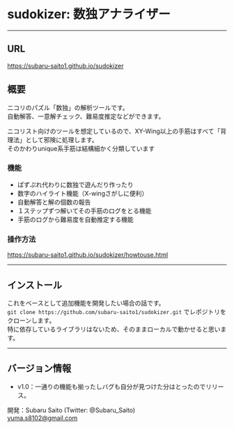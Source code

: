 
# sudokizer: 数独アナライザー

---

## URL

https://subaru-saito1.github.io/sudokizer


## 概要

ニコリのパズル「数独」の解析ツールです。<br>
自動解答、一意解チェック、難易度推定などができます。<br>

ニコリスト向けのツールを想定しているので、XY-Wing以上の手筋はすべて「背理法」として邪険に処理します。<br>
そのかわりunique系手筋は結構細かく分類しています<br>

### 機能

- ぱずぷれ代わりに数独で遊んだり作ったり
- 数字のハイライト機能（X-wingさがしに便利）
- 自動解答と解の個数の報告
- １ステップずつ解いてその手筋のログをとる機能
- 手筋のログから難易度を自動推定する機能

### 操作方法

https://subaru-saito1.github.io/sudokizer/howtouse.html


---

## インストール

これをベースとして追加機能を開発したい場合の話です。<br>
`git clone https://github.com/subaru-saito1/sudokizer.git` でレポジトリをクローンします。<br>
特に依存しているライブラリはないため、そのままローカルで動かせると思います。<br>


---

## バージョン情報

- v1.0：一通りの機能も揃ったしバグも自分が見つけた分はとったのでリリース。

開発：Subaru Saito (Twitter: @Subaru_Saito) <br>
      <yuma.s8102@gmail.com>


